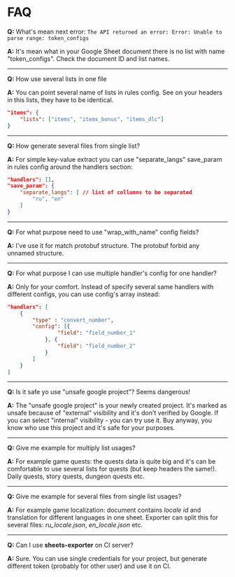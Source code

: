 # FAQ

**Q:** What's mean next error:  `The API returned an error: Error: Unable to parse range: token_configs`

**A:** It's mean what in your Google Sheet document there is no list with name "token_configs". Check the document ID and list names.

---

**Q:** How use several lists in one file

**A:** You can point several name of lists in rules config. See on your headers in this lists, they have to be identical.
```json
"items": {
	"lists": ["items", "items_bonus", "items_dlc"]
}
```

---

**Q:** How generate several files from single list?

**A:** For simple key-value extract you can use "separate_langs" save_param in rules config around the handlers section:
```json
"handlers": [],
"save_param": {
	"separate_langs": [ // list of collumns to be separated
		"ru", "en"
	]
}
```

---

**Q:** For what purpose need to use "wrap_with_name" config fields?

**A:** I've use it for match protobuf structure. The protobuf forbid any unnamed structure.

---

**Q:** For what purpose I can use multiple handler's config for one handler?

**A:** Only for your comfort. Instead of specify several same handlers with different configs, you can use config's array instead:
```json
"handlers": [
	{
		"type" : "convert_number",
		"config": [{
				"field": "field_number_1"
			}, {
				"field": "field_number_2"
			}
		]
	}
]
```

---

**Q:** Is it safe yo use "unsafe google project"? Seems dangerous!

**A:** The "unsafe google project" is your newly created project. It's marked as unsafe because of "external" visibility and it's don't verified by Google. If you can select "internal" visibility - you can try use it.
Buy anyway, you know who use this project and it's safe for your purposes.

---

**Q:** Give me example for multiply list usages?

**A:** For example game quests: the quests data is quite big and it's can be comfortable to use several lists for quests (but keep headers the same!). Daily quests, story quests, dungeon quests etc.

---

**Q:** Give me example for several files from single list usages?

**A:** For example game localization: document contains *locale id* and translation for different languages in one sheet. Exporter can split this for several files: *ru_locale.json*, *en_locale.json* etc.

---

**Q:** Can I use **sheets-exporter** on CI server?

**A:** Sure. You can use single credentials for your project, but generate different token (probably for other user) and use it on CI.